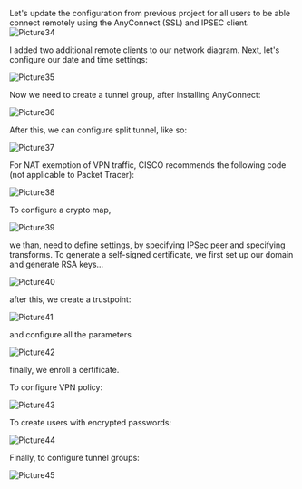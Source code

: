 Let's update the configuration from previous project for all users to be able connect remotely using the AnyConnect (SSL) and IPSEC client.
![Picture34](https://github.com/mikekad1/firewallsandvpns/assets/62948569/855dd92b-07c9-48c4-8f4b-afdffe1e5755)

I added two additional remote clients to our network diagram.
Next, let's configure our date and time settings:

![Picture35](https://github.com/mikekad1/firewallsandvpns/assets/62948569/ae599bd8-341b-42ae-812d-74035a5c472f)

Now we need to create a tunnel group, after installing AnyConnect:

![Picture36](https://github.com/mikekad1/firewallsandvpns/assets/62948569/95fd78ca-6208-4d19-80b6-8955ac333edb)

After this, we can configure split tunnel, like so:

![Picture37](https://github.com/mikekad1/firewallsandvpns/assets/62948569/4a3c8b01-1859-4682-8f3a-fc694a17d1d5)

For NAT exemption of VPN traffic, CISCO recommends the following code (not applicable to Packet Tracer):

![Picture38](https://github.com/mikekad1/firewallsandvpns/assets/62948569/f6de0717-5fab-4be3-a251-be0c3ca7ce85)

To configure a crypto map,

![Picture39](https://github.com/mikekad1/firewallsandvpns/assets/62948569/2cddf2de-b4d5-4274-92ec-21ed098c2f77)

we than, need to define settings, by specifying IPSec peer and specifying transforms.
To generate a self-signed certificate, we first set up our domain and generate RSA keys…

![Picture40](https://github.com/mikekad1/firewallsandvpns/assets/62948569/d65817f2-7d4d-4ff4-96d2-1e1c4a3c1700)

after this, we create a trustpoint:

![Picture41](https://github.com/mikekad1/firewallsandvpns/assets/62948569/09965a91-2fa0-4261-86a7-26c8acf3ec6c)

and configure all the parameters

![Picture42](https://github.com/mikekad1/firewallsandvpns/assets/62948569/9da1ca92-7bd4-43a9-9789-fc1890b14dba)

finally, we enroll a certificate.

To configure VPN policy:

![Picture43](https://github.com/mikekad1/firewallsandvpns/assets/62948569/6bba274b-0c9d-4305-b834-70cc69dd642a)

To create users with encrypted passwords:

![Picture44](https://github.com/mikekad1/firewallsandvpns/assets/62948569/d382ae79-6cb1-40d2-8020-3e0246f9db5c)

Finally, to configure tunnel groups:

![Picture45](https://github.com/mikekad1/firewallsandvpns/assets/62948569/264be622-3e6e-471b-b59c-6d2f35bf1f40)

